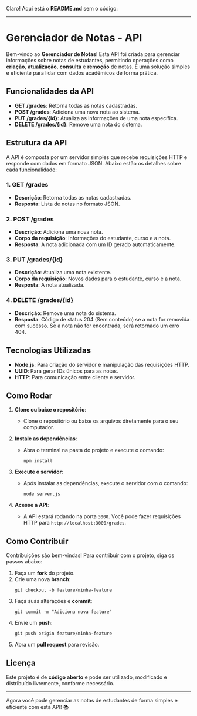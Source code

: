 Claro! Aqui está o **README.md** sem o código:

---

# Gerenciador de Notas - API

Bem-vindo ao **Gerenciador de Notas**! Esta API foi criada para gerenciar informações sobre notas de estudantes, permitindo operações como **criação**, **atualização**, **consulta** e **remoção** de notas. É uma solução simples e eficiente para lidar com dados acadêmicos de forma prática.

## Funcionalidades da API

- **GET /grades**: Retorna todas as notas cadastradas.
- **POST /grades**: Adiciona uma nova nota ao sistema.
- **PUT /grades/{id}**: Atualiza as informações de uma nota específica.
- **DELETE /grades/{id}**: Remove uma nota do sistema.

## Estrutura da API

A API é composta por um servidor simples que recebe requisições HTTP e responde com dados em formato JSON. Abaixo estão os detalhes sobre cada funcionalidade:

### 1. **GET /grades**
- **Descrição**: Retorna todas as notas cadastradas.
- **Resposta**: Lista de notas no formato JSON.

### 2. **POST /grades**
- **Descrição**: Adiciona uma nova nota.
- **Corpo da requisição**: Informações do estudante, curso e a nota.
- **Resposta**: A nota adicionada com um ID gerado automaticamente.

### 3. **PUT /grades/{id}**
- **Descrição**: Atualiza uma nota existente.
- **Corpo da requisição**: Novos dados para o estudante, curso e a nota.
- **Resposta**: A nota atualizada.

### 4. **DELETE /grades/{id}**
- **Descrição**: Remove uma nota do sistema.
- **Resposta**: Código de status 204 (Sem conteúdo) se a nota for removida com sucesso. Se a nota não for encontrada, será retornado um erro 404.

## Tecnologias Utilizadas

- **Node.js**: Para criação do servidor e manipulação das requisições HTTP.
- **UUID**: Para gerar IDs únicos para as notas.
- **HTTP**: Para comunicação entre cliente e servidor.

## Como Rodar

1. **Clone ou baixe o repositório**:
   - Clone o repositório ou baixe os arquivos diretamente para o seu computador.

2. **Instale as dependências**:
   - Abra o terminal na pasta do projeto e execute o comando:
     ```
     npm install
     ```

3. **Execute o servidor**:
   - Após instalar as dependências, execute o servidor com o comando:
     ```
     node server.js
     ```

4. **Acesse a API**:
   - A API estará rodando na porta `3000`. Você pode fazer requisições HTTP para `http://localhost:3000/grades`.

## Como Contribuir

Contribuições são bem-vindas! Para contribuir com o projeto, siga os passos abaixo:

1. Faça um **fork** do projeto.
2. Crie uma nova **branch**:
   ```
   git checkout -b feature/minha-feature
   ```
3. Faça suas alterações e **commit**:
   ```
   git commit -m "Adiciona nova feature"
   ```
4. Envie um **push**:
   ```
   git push origin feature/minha-feature
   ```
5. Abra um **pull request** para revisão.

## Licença

Este projeto é de **código aberto** e pode ser utilizado, modificado e distribuído livremente, conforme necessário.

---

Agora você pode gerenciar as notas de estudantes de forma simples e eficiente com esta API! 📚